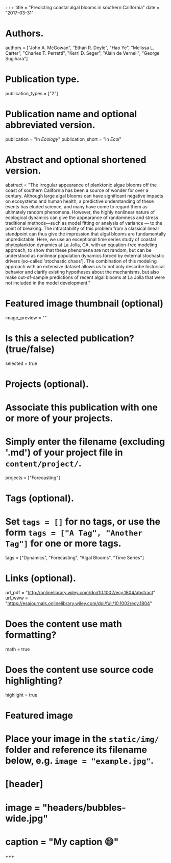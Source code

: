 +++
title = "Predicting coastal algal blooms in southern California"
date = "2017-03-31"

# Authors.
authors = ["John A. McGowan", "Ethan R. Deyle", "Hao Ye", "Melissa L. Carter", "Charles T. Perretti", "Kerri D. Seger", "Alain de Verneil", "George Sugihara"]

# Publication type.
publication_types = ["2"]

# Publication name and optional abbreviated version.
publication = "In *Ecology*"
publication_short = "In *Ecol*"

# Abstract and optional shortened version.
abstract = "The irregular appearance of planktonic algae blooms off the coast of southern California has been a source of wonder for over a century. Although large algal blooms can have significant negative impacts on ecosystems and human health, a predictive understanding of these events has eluded science, and many have come to regard them as ultimately random phenomena. However, the highly nonlinear nature of ecological dynamics can give the appearance of randomness and stress traditional methods—such as model fitting or analysis of variance — to the point of breaking. The intractability of this problem from a classical linear standpoint can thus give the impression that algal blooms are fundamentally unpredictable. Here, we use an exceptional time series study of coastal phytoplankton dynamics at La Jolla, CA, with an equation-free modeling approach, to show that these phenomena are not random, but can be understood as nonlinear population dynamics forced by external stochastic drivers (so-called 'stochastic chaos'). The combination of this modeling approach with an extensive dataset allows us to not only describe historical behavior and clarify existing hypotheses about the mechanisms, but also make out-of-sample predictions of recent algal blooms at La Jolla that were not included in the model development."

# Featured image thumbnail (optional)
image_preview = ""

# Is this a selected publication? (true/false)
selected = true

# Projects (optional).
#   Associate this publication with one or more of your projects.
#   Simply enter the filename (excluding '.md') of your project file in `content/project/`.
projects = ["Forecasting"]

# Tags (optional).
#   Set `tags = []` for no tags, or use the form `tags = ["A Tag", "Another Tag"]` for one or more tags.
tags = ["Dynamics", "Forecasting", "Algal Blooms", "Time Series"]

# Links (optional).
url_pdf = "http://onlinelibrary.wiley.com/doi/10.1002/ecy.1804/abstract"
url_www = "https://esajournals.onlinelibrary.wiley.com/doi/full/10.1002/ecy.1804"

# Does the content use math formatting?
math = true

# Does the content use source code highlighting?
highlight = true

# Featured image
# Place your image in the `static/img/` folder and reference its filename below, e.g. `image = "example.jpg"`.
# [header]
# image = "headers/bubbles-wide.jpg"
# caption = "My caption :smile:"

+++
